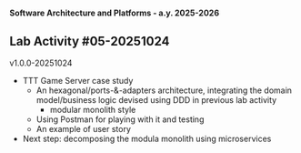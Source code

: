 #### Software Architecture and Platforms - a.y. 2025-2026

## Lab Activity #05-20251024  

v1.0.0-20251024

- TTT Game Server case study 
  - An hexagonal/ports-&-adapters architecture, integrating the domain model/business logic devised using DDD in previous lab activity
    - modular monolith style
  - Using Postman for playing with it and testing
  - An example of user story
- Next step: decomposing the modula monolith using microservices






  

